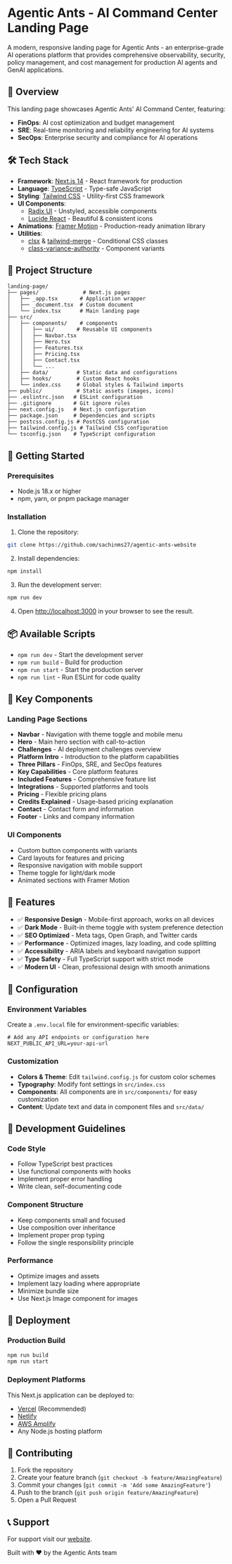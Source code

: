 # Agentic Ants - AI Command Center Landing Page

A modern, responsive landing page for Agentic Ants - an enterprise-grade AI operations platform that provides comprehensive observability, security, policy management, and cost management for production AI agents and GenAI applications.

## 🚀 Overview

This landing page showcases Agentic Ants' AI Command Center, featuring:
- **FinOps**: AI cost optimization and budget management
- **SRE**: Real-time monitoring and reliability engineering for AI systems
- **SecOps**: Enterprise security and compliance for AI operations

## 🛠️ Tech Stack

- **Framework**: [Next.js 14](https://nextjs.org/) - React framework for production
- **Language**: [TypeScript](https://www.typescriptlang.org/) - Type-safe JavaScript
- **Styling**: [Tailwind CSS](https://tailwindcss.com/) - Utility-first CSS framework
- **UI Components**:
  - [Radix UI](https://www.radix-ui.com/) - Unstyled, accessible components
  - [Lucide React](https://lucide.dev/) - Beautiful & consistent icons
- **Animations**: [Framer Motion](https://www.framer.com/motion/) - Production-ready animation library
- **Utilities**:
  - [clsx](https://github.com/lukeed/clsx) & [tailwind-merge](https://github.com/dcastil/tailwind-merge) - Conditional CSS classes
  - [class-variance-authority](https://cva.style/) - Component variants

## 📁 Project Structure

```
landing-page/
├── pages/              # Next.js pages
│   ├── _app.tsx       # Application wrapper
│   ├── _document.tsx  # Custom document
│   └── index.tsx      # Main landing page
├── src/
│   ├── components/    # components
│   │   ├── ui/       # Reusable UI components
│   │   ├── Navbar.tsx
│   │   ├── Hero.tsx
│   │   ├── Features.tsx
│   │   ├── Pricing.tsx
│   │   ├── Contact.tsx
│   │   └── ...
│   ├── data/         # Static data and configurations
│   ├── hooks/        # Custom React hooks
│   └── index.css     # Global styles & Tailwind imports
├── public/           # Static assets (images, icons)
├── .eslintrc.json   # ESLint configuration
├── .gitignore       # Git ignore rules
├── next.config.js   # Next.js configuration
├── package.json     # Dependencies and scripts
├── postcss.config.js # PostCSS configuration
├── tailwind.config.js # Tailwind CSS configuration
└── tsconfig.json    # TypeScript configuration
```

## 🚀 Getting Started

### Prerequisites

- Node.js 18.x or higher
- npm, yarn, or pnpm package manager

### Installation

1. Clone the repository:
```bash
git clone https://github.com/sachinms27/agentic-ants-website
```

2. Install dependencies:
```bash
npm install
```

3. Run the development server:
```bash
npm run dev
```

4. Open [http://localhost:3000](http://localhost:3000) in your browser to see the result.

## 📦 Available Scripts

- `npm run dev` - Start the development server
- `npm run build` - Build for production
- `npm run start` - Start the production server
- `npm run lint` - Run ESLint for code quality

## 🎨 Key Components

### Landing Page Sections
- **Navbar** - Navigation with theme toggle and mobile menu
- **Hero** - Main hero section with call-to-action
- **Challenges** - AI deployment challenges overview
- **Platform Intro** - Introduction to the platform capabilities
- **Three Pillars** - FinOps, SRE, and SecOps features
- **Key Capabilities** - Core platform features
- **Included Features** - Comprehensive feature list
- **Integrations** - Supported platforms and tools
- **Pricing** - Flexible pricing plans
- **Credits Explained** - Usage-based pricing explanation
- **Contact** - Contact form and information
- **Footer** - Links and company information

### UI Components
- Custom button components with variants
- Card layouts for features and pricing
- Responsive navigation with mobile support
- Theme toggle for light/dark mode
- Animated sections with Framer Motion

## 🎯 Features

- ✅ **Responsive Design** - Mobile-first approach, works on all devices
- ✅ **Dark Mode** - Built-in theme toggle with system preference detection
- ✅ **SEO Optimized** - Meta tags, Open Graph, and Twitter cards
- ✅ **Performance** - Optimized images, lazy loading, and code splitting
- ✅ **Accessibility** - ARIA labels and keyboard navigation support
- ✅ **Type Safety** - Full TypeScript support with strict mode
- ✅ **Modern UI** - Clean, professional design with smooth animations

## 🔧 Configuration

### Environment Variables

Create a `.env.local` file for environment-specific variables:

```env
# Add any API endpoints or configuration here
NEXT_PUBLIC_API_URL=your-api-url
```

### Customization

- **Colors & Theme**: Edit `tailwind.config.js` for custom color schemes
- **Typography**: Modify font settings in `src/index.css`
- **Components**: All components are in `src/components/` for easy customization
- **Content**: Update text and data in component files and `src/data/`

## 📝 Development Guidelines

### Code Style
- Follow TypeScript best practices
- Use functional components with hooks
- Implement proper error handling
- Write clean, self-documenting code

### Component Structure
- Keep components small and focused
- Use composition over inheritance
- Implement proper prop typing
- Follow the single responsibility principle

### Performance
- Optimize images and assets
- Implement lazy loading where appropriate
- Minimize bundle size
- Use Next.js Image component for images

## 🚢 Deployment

### Production Build

```bash
npm run build
npm run start
```

### Deployment Platforms

This Next.js application can be deployed to:
- [Vercel](https://vercel.com/) (Recommended)
- [Netlify](https://www.netlify.com/)
- [AWS Amplify](https://aws.amazon.com/amplify/)
- Any Node.js hosting platform

## 🤝 Contributing

1. Fork the repository
2. Create your feature branch (`git checkout -b feature/AmazingFeature`)
3. Commit your changes (`git commit -m 'Add some AmazingFeature'`)
4. Push to the branch (`git push origin feature/AmazingFeature`)
5. Open a Pull Request

## 📞 Support

For support  visit our [website](https://agenticants.ai).


Built with ❤️ by the Agentic Ants team
